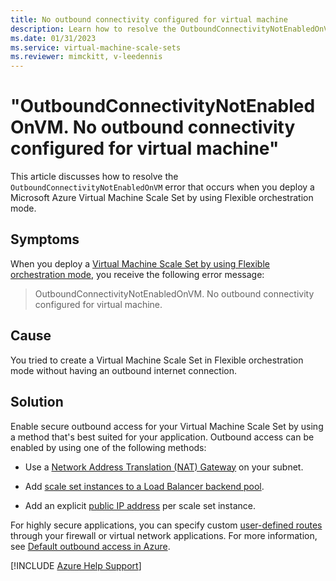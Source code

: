 ```yaml
---
title: No outbound connectivity configured for virtual machine
description: Learn how to resolve the OutboundConnectivityNotEnabledOnVM error when you deploy a Virtual Machine Scale Set by using Flexible orchestration mode.
ms.date: 01/31/2023
ms.service: virtual-machine-scale-sets
ms.reviewer: mimckitt, v-leedennis
---
```

# "OutboundConnectivityNotEnabledOnVM. No outbound connectivity configured for virtual machine"

This article discusses how to resolve the `OutboundConnectivityNotEnabledOnVM` error that occurs when you deploy a Microsoft Azure Virtual Machine Scale Set by using Flexible orchestration mode.

## Symptoms

When you deploy a [Virtual Machine Scale Set by using Flexible orchestration mode](/azure/virtual-machine-scale-sets/virtual-machine-scale-sets-orchestration-modes#scale-sets-with-flexible-orchestration), you receive the following error message:

> OutboundConnectivityNotEnabledOnVM. No outbound connectivity configured for virtual machine.

## Cause

You tried to create a Virtual Machine Scale Set in Flexible orchestration mode without having an outbound internet connection.

## Solution

Enable secure outbound access for your Virtual Machine Scale Set by using a method that's best suited for your application. Outbound access can be enabled by using one of the following methods:

- Use a [Network Address Translation (NAT) Gateway](/azure/virtual-network/nat-gateway/nat-gateway-resource) on your subnet.

- Add [scale set instances to a Load Balancer backend pool](/azure/load-balancer/load-balancer-multiple-virtual-machine-scale-set#add-virtual-machine-scale-set-to-an-azure-load-balancers-backend-pool).

- Add an explicit [public IP address](/azure/virtual-network/ip-services/public-ip-addresses) per scale set instance.

For highly secure applications, you can specify custom [user-defined routes](/azure/virtual-network/virtual-networks-udr-overview#user-defined) through your firewall or virtual network applications. For more information, see [Default outbound access in Azure](/azure/virtual-network/ip-services/default-outbound-access).

[!INCLUDE [Azure Help Support](../../../includes/azure-help-support.md)]

